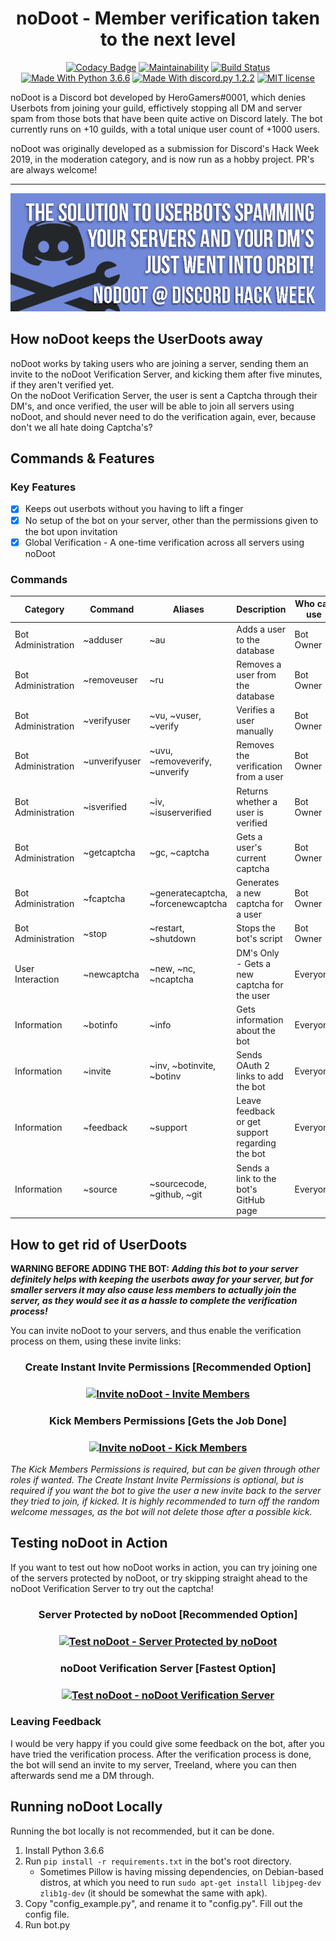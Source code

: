 <h1 align="center">noDoot - Member verification taken to the next level</h1>
<div align="center">

[![Codacy Badge](https://api.codacy.com/project/badge/Grade/ca53c7dfceee43ba945f58f580fcc70f)](https://www.codacy.com?utm_source=github.com&amp;utm_medium=referral&amp;utm_content=Fido2603/noDoot&amp;utm_campaign=Badge_Grade)
[![Maintainability](https://api.codeclimate.com/v1/badges/71a4b807e246eb3c7da9/maintainability)](https://codeclimate.com/github/Fido2603/noDoot/maintainability)
[![Build Status](https://travis-ci.com/Fido2603/noDoot.svg?branch=master)](https://travis-ci.com/Fido2603/noDoot)
[![Made With Python 3.6.6](https://img.shields.io/badge/Python-3.6.6-blue.svg)](https://www.python.org/downloads/release/python-366/)
[![Made With discord.py 1.2.2](https://img.shields.io/badge/discord.py-1.2.2-blue.svg)](https://github.com/Rapptz/discord.py)
[![MIT license](https://img.shields.io/badge/License-MIT-blue.svg)](https://raw.githubusercontent.com/Fido2603/noDoot/master/LICENSE)
</div>

noDoot is a Discord bot developed by HeroGamers#0001, which denies Userbots from joining your guild, effictively stopping all DM and server spam from those bots that have been quite active on Discord lately. The bot currently runs on +10 guilds, with a total unique user count of +1000 users.

noDoot was originally developed as a submission for Discord's Hack Week 2019, in the moderation category, and is now run as a hobby project. PR's are always welcome!

___

<div align="center">

[![noDoot Banner](https://raw.githubusercontent.com/Fido2603/noDoot/master/img/nodoot-readme.png)](https://discordapp.com/oauth2/authorize?client_id=592829567660457985&scope=bot&permissions=3)
</div>

## How noDoot keeps the UserDoots away
noDoot works by taking users who are joining a server, sending them an invite to the noDoot Verification Server, and kicking them after five minutes, if they aren't verified yet.  
On the noDoot Verification Server, the user is sent a Captcha through their DM's, and once verified, the user will be able to join all servers using noDoot, and should never need to do the verification again, ever, because don't we all hate doing Captcha's?

## Commands & Features
### Key Features
-   [x] Keeps out userbots without you having to lift a finger
-   [x] No setup of the bot on your server, other than the permissions given to the bot upon invitation
-   [x] Global Verification - A one-time verification across all servers using noDoot

### Commands
| Category           | Command       | Aliases                            | Description                                     | Who can use | Usage                              |
|--------------------|---------------|------------------------------------|-------------------------------------------------|-------------|------------------------------------|
| Bot Administration | ~adduser      | ~au                                | Adds a user to the database                     | Bot Owner   | ~adduser <User ID or Mention>      |
| Bot Administration | ~removeuser   | ~ru                                | Removes a user from the database                | Bot Owner   | ~removeuser <User ID or Mention>   |
| Bot Administration | ~verifyuser   | ~vu, ~vuser, ~verify               | Verifies a user manually                        | Bot Owner   | ~verifyuser <User ID or Mention>   |
| Bot Administration | ~unverifyuser | ~uvu, ~removeverify, ~unverify     | Removes the verification from a user            | Bot Owner   | ~unverifyuser <User ID or Mention> |
| Bot Administration | ~isverified   | ~iv, ~isuserverified               | Returns whether a user is verified              | Bot Owner   | ~isverified <User ID or Mention>   |
| Bot Administration | ~getcaptcha   | ~gc, ~captcha                      | Gets a user's current captcha                   | Bot Owner   | ~getcaptcha <User ID or Mention>   |
| Bot Administration | ~fcaptcha     | ~generatecaptcha, ~forcenewcaptcha | Generates a new captcha for a user              | Bot Owner   | ~fcaptcha <User ID or Mention>     |
| Bot Administration | ~stop         | ~restart, ~shutdown                | Stops the bot's script                          | Bot Owner   | ~stop                              |
| User Interaction   | ~newcaptcha   | ~new, ~nc, ~ncaptcha               | DM's Only - Gets a new captcha for the user     | Everyone    | ~newcaptcha                        |
| Information        | ~botinfo      | ~info                              | Gets information about the bot                  | Everyone    | ~botinfo                           |
| Information        | ~invite       | ~inv, ~botinvite, ~botinv          | Sends OAuth 2 links to add the bot              | Everyone    | ~invite                            |
| Information        | ~feedback     | ~support                           | Leave feedback or get support regarding the bot | Everyone    | ~feedback                          |
| Information        | ~source       | ~sourcecode, ~github, ~git         | Sends a link to the bot's GitHub page           | Everyone    | ~source                            |

## How to get rid of UserDoots
**WARNING BEFORE ADDING THE BOT:** ***Adding this bot to your server definitely helps with keeping the userbots away for your server, but for smaller servers it may also cause less members to actually join the server, as they would see it as a hassle to complete the verification process!***

You can invite noDoot to your servers, and thus enable the verification process on them, using these invite links:

<div align="center">
<h3>Create Instant Invite Permissions [Recommended Option]<h3>

[![Invite noDoot - Invite Members](https://img.shields.io/static/v1.svg?label=Invite%20noDoot&message=Invite%20Permissions&color=7289DA&stile=flat&logo=discord&logoColor=7289DA&labelColor=2C2F33)](https://discordapp.com/oauth2/authorize?client_id=592829567660457985&scope=bot&permissions=3)
<br>
<h3>Kick Members Permissions [Gets the Job Done]<h3>

[![Invite noDoot - Kick Members](https://img.shields.io/static/v1.svg?label=Invite%20noDoot&message=Kick%20Permissions&color=7289DA&stile=flat&logo=discord&logoColor=7289DA&labelColor=2C2F33)](https://discordapp.com/oauth2/authorize?client_id=592829567660457985&scope=bot&permissions=2)
</div>

*The Kick Members Permissions is required, but can be given through other roles if wanted. The Create Instant Invite Permissions is optional, but is required if you want the bot to give the user a new invite back to the server they tried to join, if kicked. It is highly recommended to turn off the random welcome messages, as the bot will not delete those after a possible kick.*

## Testing noDoot in Action
If you want to test out how noDoot works in action, you can try joining one of the servers protected by noDoot, or try skipping straight ahead to the noDoot Verification Server to try out the captcha!

<div align="center">
<h3>Server Protected by noDoot [Recommended Option]<h3>

[![Test noDoot - Server Protected by noDoot](https://img.shields.io/static/v1.svg?label=Test%20noDoot&message=Server%20Protected%20by%20noDoot&color=7289DA&stile=flat&logo=dev.to&logoColor=ffffff&labelColor=0A0A0A)](https://discord.gg/PvFPEfd)
<br>
<h3>noDoot Verification Server [Fastest Option]<h3>

[![Test noDoot - noDoot Verification Server](https://img.shields.io/static/v1.svg?label=Test%20noDoot&message=noDoot%20Verification%20Server&color=7289DA&stile=flat&logo=dev.to&logoColor=ffffff&labelColor=0A0A0A)](https://discord.gg/9kQ7Mvm)
</div>

### Leaving Feedback
I would be very happy if you could give some feedback on the bot, after you have tried the verification process. After the verification process is done, the bot will send an invite to my server, Treeland, where you can then afterwards send me a DM through.

## Running noDoot Locally
Running the bot locally is not recommended, but it can be done.  
1.  Install Python 3.6.6
2.  Run `pip install -r requirements.txt` in the bot's root directory.
    -    Sometimes Pillow is having missing dependencies, on Debian-based distros, at which you need to run `sudo apt-get install libjpeg-dev zlib1g-dev` (it should be somewhat the same with apk).
3.  Copy "config_example.py", and rename it to "config.py". Fill out the config file.
4.  Run bot.py
